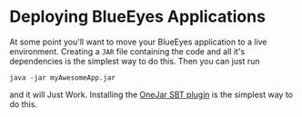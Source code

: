 # Deploying BlueEyes Applications

At some point you'll want to move your BlueEyes application to a live environment. Creating a `JAR` file containing the code and all it's dependencies is the simplest way to do this. Then you can just run

    java -jar myAwesomeApp.jar 
    
and it will Just Work. Installing the [OneJar SBT plugin](https://github.com/retronym/sbt-onejar/) is the simplest way to do this. 
